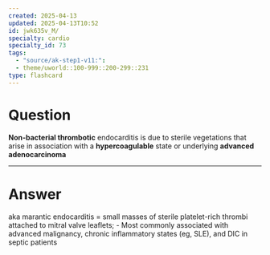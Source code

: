 ```yaml
---
created: 2025-04-13
updated: 2025-04-13T10:52
id: jwk635v_M/
specialty: cardio
specialty_id: 73
tags:
  - "source/ak-step1-v11:": 
  - theme/uworld::100-999::200-299::231
type: flashcard
---
```


# Question
**Non-bacterial thrombotic** endocarditis is due to sterile vegetations that arise in association with a **hypercoagulable** state or underlying **advanced adenocarcinoma**

---

# Answer
aka marantic endocarditis = small masses of sterile platelet-rich thrombi attached to mitral valve leaflets; - Most commonly associated with advanced malignancy, chronic inflammatory states (eg, SLE), and DIC in septic patients